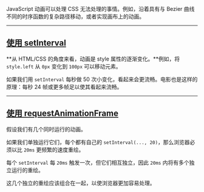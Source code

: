 JavaScript 动画可以处理 CSS 无法处理的事情。例如，沿着具有与 Bezier 曲线不同的时序函数的复杂路径移动，或者实现画布上的动画。

-------------

## [使用 setInterval](https://zh.javascript.info/js-animation#shi-yong-setinterval)

**从 HTML/CSS 的角度来看，动画是 style 属性的逐渐变化。**例如，将 `style.left` 从 `0px` 变化到 `100px` 可以移动元素。

如果我们用 `setInterval` 每秒做 50 次小变化，看起来会更流畅。电影也是这样的原理：每秒 24 帧或更多帧足以使其看起来流畅。



--------

## [使用 requestAnimationFrame](https://zh.javascript.info/js-animation#shi-yong-requestanimationframe)

假设我们有几个同时运行的动画。

如果我们单独运行它们，每个都有自己的 `setInterval(..., 20)`，那么浏览器必须以比 `20ms` 更频繁的速度重绘。

每个 `setInterval` 每 `20ms` 触发一次，但它们相互独立，因此 `20ms` 内将有多个独立运行的重绘。

这几个独立的重绘应该组合在一起，以使浏览器更加容易处理。